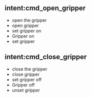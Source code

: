 ## intent:cmd_open_gripper
- open the gripper
- open gripper
- set gripper on
- Gripper on
- set gripper

## intent:cmd_close_gripper
- close the gripper
- close gripper
- set gripper off
- Gripper off
- unset gripper


